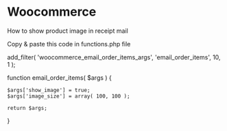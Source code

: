 # Woocommerce
How to show product image in receipt mail

Copy & paste this code in functions.php file


add_filter( 'woocommerce_email_order_items_args', 'email_order_items', 10, 1 );
 
function email_order_items( $args ) {
 
    $args['show_image'] = true;
    $args['image_size'] = array( 100, 100 );
 
    return $args;
 
}
